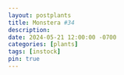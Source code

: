 ```yaml
---
layout: postplants
title: Monstera #34
description: 
date: 2024-05-21 12:00:00 -0700
categories: [plants]
tags: [instock]
pin: true
---
```

